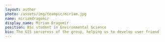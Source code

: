 ```yaml
---
layout: author
photo: /assets/img/teampic/miriam.jpg 
name: miriamdragomir
display_name: Miriam Dragomir
position: BSc student in Environmental Science
bio: The GIS sorceress of the group, helping us to develop user friendly applications for geochemist.
---
```

